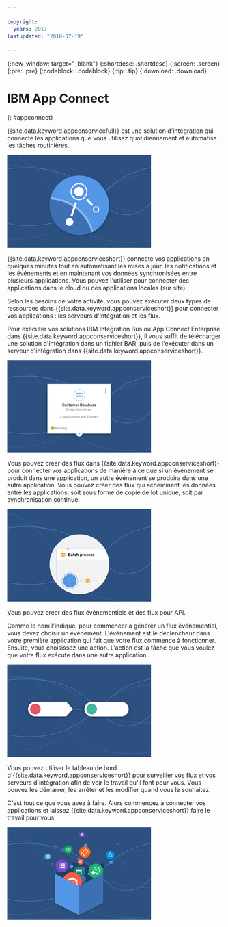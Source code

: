 ```yaml
---

copyright:
  years: 2017
lastupdated: "2018-07-19"

---
```


{:new_window: target="_blank"}
{:shortdesc: .shortdesc}
{:screen: .screen}
{:pre: .pre}
{:codeblock: .codeblock}
{:tip: .tip} 
{:download: .download}


# IBM App Connect
{: #appconnect}

{{site.data.keyword.appconservicefull}} est une solution d'intégration qui connecte les applications que vous utilisez quotidiennement et automatise les tâches routinières.

![Image montrant le logo du produit](images/CarouselWelcome.jpg)

{{site.data.keyword.appconserviceshort}} connecte vos applications en quelques minutes tout en automatisant les mises à jour, les notifications et les événements et en maintenant vos données synchronisées entre plusieurs applications. Vous pouvez l'utiliser pour connecter des applications dans le cloud ou des applications locales (sur site).  

Selon les besoins de votre activité, vous pouvez exécuter deux types de ressources dans {{site.data.keyword.appconserviceshort}} pour connecter vos applications : les serveurs d'intégration et les flux.  

Pour exécuter vos solutions IBM Integration Bus ou App Connect Enterprise dans {{site.data.keyword.appconserviceshort}}, il vous suffit de télécharger une solution d'intégration dans un fichier BAR, puis de l'exécuter dans un serveur d'intégration dans {{site.data.keyword.appconserviceshort}}.

![Image montrant la vignette d'un serveur d'intégration sur le tableau de bord d'{{site.data.keyword.appconserviceshort}}](images/CarouseliServer.jpg)

Vous pouvez créer des flux dans {{site.data.keyword.appconserviceshort}} pour connecter vos applications de manière à ce que si un événement se produit dans une application, un autre événement se produira dans une autre application. Vous pouvez créer des flux qui acheminent les données entre les applications, soit sous forme de copie de lot unique, soit par synchronisation continue.

![Image montrant une partie d'un processus de traitement par lot dans {{site.data.keyword.appconserviceshort}}](images/CarouselBatch.jpg)

Vous pouvez créer des flux événementiels et des flux pour API.

Comme le nom l'indique, pour commencer à générer un flux événementiel, vous devez choisir un événement. L'événement est le déclencheur dans votre première application qui fait que votre flux commence à fonctionner. Ensuite, vous choisissez une action. L'action est la tâche que vous voulez que votre flux exécute dans une autre application. 

![Image représentant un flux événementiel dans {{site.data.keyword.appconserviceshort}}](images/CarouselEventFlow.jpg)

Vous pouvez utiliser le tableau de bord d'{{site.data.keyword.appconserviceshort}} pour surveiller vos flux et vos serveurs d'intégration afin de voir le travail qu'il font pour vous. Vous pouvez les démarrer, les arrêter et les modifier quand vous le souhaitez.

C'est tout ce que vous avez à faire. Alors commencez à connecter vos applications et laissez {{site.data.keyword.appconserviceshort}} faire le travail pour vous.

![Image représentant la liste des applications que vous pouvez connecter dans {{site.data.keyword.appconserviceshort}}](images/CarouselThatsIt.jpg)
